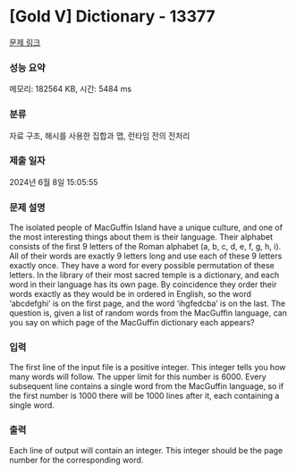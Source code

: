 # [Gold V] Dictionary - 13377 

[문제 링크](https://www.acmicpc.net/problem/13377) 

### 성능 요약

메모리: 182564 KB, 시간: 5484 ms

### 분류

자료 구조, 해시를 사용한 집합과 맵, 런타임 전의 전처리

### 제출 일자

2024년 6월 8일 15:05:55

### 문제 설명

<p>The isolated people of MacGuffin Island have a unique culture, and one of the most interesting things about them is their language. Their alphabet consists of the first 9 letters of the Roman alphabet (a, b, c, d, e, f, g, h, i). All of their words are exactly 9 letters long and use each of these 9 letters exactly once. They have a word for every possible permutation of these letters. In the library of their most sacred temple is a dictionary, and each word in their language has its own page. By coincidence they order their words exactly as they would be in ordered in English, so the word ‘abcdefghi’ is on the first page, and the word ‘ihgfedcba’ is on the last. The question is, given a list of random words from the MacGuffin language, can you say on which page of the MacGuffin dictionary each appears?</p>

### 입력 

 <p>The first line of the input file is a positive integer. This integer tells you how many words will follow. The upper limit for this number is 6000. Every subsequent line contains a single word from the MacGuffin language, so if the first number is 1000 there will be 1000 lines after it, each containing a single word.</p>

<p> </p>

### 출력 

 <p>Each line of output will contain an integer. This integer should be the page number for the corresponding word.</p>

<p> </p>

